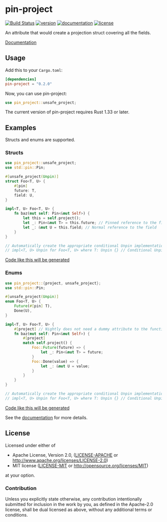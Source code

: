# pin-project

[![Build Status](https://travis-ci.org/taiki-e/pin-project.svg?branch=master)](https://travis-ci.org/taiki-e/pin-project)
[![version](https://img.shields.io/crates/v/pin-project.svg)](https://crates.io/crates/pin-project/)
[![documentation](https://docs.rs/pin-project/badge.svg)](https://docs.rs/pin-project/)
[![license](https://img.shields.io/crates/l/pin-project.svg)](https://crates.io/crates/pin-project/)

An attribute that would create a projection struct covering all the fields.

[Documentation](https://docs.rs/pin-project/)

## Usage

Add this to your `Cargo.toml`:

```toml
[dependencies]
pin-project = "0.2.0"
```

Now, you can use pin-project:

```rust
use pin_project::unsafe_project;
```

The current version of pin-project requires Rust 1.33 or later.

## Examples

Structs and enums are supported.

### Structs

```rust
use pin_project::unsafe_project;
use std::pin::Pin;

#[unsafe_project(Unpin)]
struct Foo<T, U> {
    #[pin]
    future: T,
    field: U,
}

impl<T, U> Foo<T, U> {
    fn baz(mut self: Pin<&mut Self>) {
        let this = self.project();
        let _: Pin<&mut T> = this.future; // Pinned reference to the field
        let _: &mut U = this.field; // Normal reference to the field
    }
}

// Automatically create the appropriate conditional Unpin implementation.
// impl<T, U> Unpin for Foo<T, U> where T: Unpin {} // Conditional Unpin impl
```

[Code like this will be generated](doc/struct-example-1.md)

### Enums

```rust
use pin_project::{project, unsafe_project};
use std::pin::Pin;

#[unsafe_project(Unpin)]
enum Foo<T, U> {
    Future(#[pin] T),
    Done(U),
}

impl<T, U> Foo<T, U> {
    #[project] // Nightly does not need a dummy attribute to the function.
    fn baz(mut self: Pin<&mut Self>) {
        #[project]
        match self.project() {
            Foo::Future(future) => {
                let _: Pin<&mut T> = future;
            }
            Foo::Done(value) => {
                let _: &mut U = value;
            }
        }
    }
}

// Automatically create the appropriate conditional Unpin implementation.
// impl<T, U> Unpin for Foo<T, U> where T: Unpin {} // Conditional Unpin impl
```

[Code like this will be generated](doc/enum-example-1.md)

See the [documentation](https://docs.rs/pin-project/) for more details.

## License

Licensed under either of

* Apache License, Version 2.0, ([LICENSE-APACHE](LICENSE-APACHE) or <http://www.apache.org/licenses/LICENSE-2.0>)
* MIT license ([LICENSE-MIT](LICENSE-MIT) or <http://opensource.org/licenses/MIT>)

at your option.

### Contribution

Unless you explicitly state otherwise, any contribution intentionally submitted for inclusion in the work by you, as defined in the Apache-2.0 license, shall be dual licensed as above, without any additional terms or conditions.
